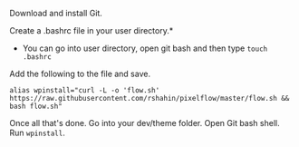 Download and install Git.

Create a .bashrc file in your user directory.*

* You can go into user directory, open git bash and then type `touch .bashrc` 



Add the following to the file and save.

`
alias wpinstall="curl -L -o 'flow.sh' https://raw.githubusercontent.com/rshahin/pixelflow/master/flow.sh && bash flow.sh"
`

Once all that's done. Go into your dev/theme folder. Open Git bash shell. Run `wpinstall`.